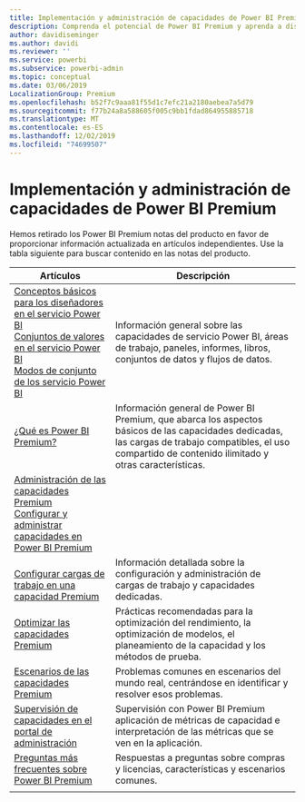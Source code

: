 ```yaml
---
title: Implementación y administración de capacidades de Power BI Premium
description: Comprenda el potencial de Power BI Premium y aprenda a diseñar, implementar, supervisar y solucionar problemas de soluciones escalables.
author: davidiseminger
ms.author: davidi
ms.reviewer: ''
ms.service: powerbi
ms.subservice: powerbi-admin
ms.topic: conceptual
ms.date: 03/06/2019
LocalizationGroup: Premium
ms.openlocfilehash: b52f7c9aaa81f55d1c7efc21a2180aebea7a5d79
ms.sourcegitcommit: f77b24a8a588605f005c9bb1fdad864955885718
ms.translationtype: MT
ms.contentlocale: es-ES
ms.lasthandoff: 12/02/2019
ms.locfileid: "74699507"
---
```

# <a name="deploying-and-managing-power-bi-premium-capacities"></a>Implementación y administración de capacidades de Power BI Premium

Hemos retirado los Power BI Premium notas del producto en favor de proporcionar información actualizada en artículos independientes. Use la tabla siguiente para buscar contenido en las notas del producto. 

| Artículos | Descripción |
|-----|----|
| [Conceptos básicos para los diseñadores en el servicio Power BI](service-basic-concepts.md)</br>[Conjuntos de valores en el servicio Power BI](service-datasets-understand.md)</br>[Modos de conjunto de los servicio Power BI](service-dataset-modes-understand.md) | Información general sobre las capacidades de servicio Power BI, áreas de trabajo, paneles, informes, libros, conjuntos de datos y flujos de datos. |
| [¿Qué es Power BI Premium?](service-premium-what-is.md) | Información general de Power BI Premium, que abarca los aspectos básicos de las capacidades dedicadas, las cargas de trabajo compatibles, el uso compartido de contenido ilimitado y otras características.  |
| [Administración de las capacidades Premium](service-premium-capacity-manage.md)</br>[Configurar y administrar capacidades en Power BI Premium](service-admin-premium-manage.md)
</br>[Configurar cargas de trabajo en una capacidad Premium](service-admin-premium-workloads.md) | Información detallada sobre la configuración y administración de cargas de trabajo y capacidades dedicadas. |
| [Optimizar las capacidades Premium](service-premium-capacity-optimize.md) | Prácticas recomendadas para la optimización del rendimiento, la optimización de modelos, el planeamiento de la capacidad y los métodos de prueba. |
| [Escenarios de las capacidades Premium](service-premium-capacity-scenarios.md) | Problemas comunes en escenarios del mundo real, centrándose en identificar y resolver esos problemas. |
| [Supervisión de capacidades en el portal de administración](service-admin-premium-monitor-portal.md) | Supervisión con Power BI Premium aplicación de métricas de capacidad e interpretación de las métricas que se ven en la aplicación. |
| [Preguntas más frecuentes sobre Power BI Premium](service-premium-faq.md) | Respuestas a preguntas sobre compras y licencias, características y escenarios comunes. |
| | |
